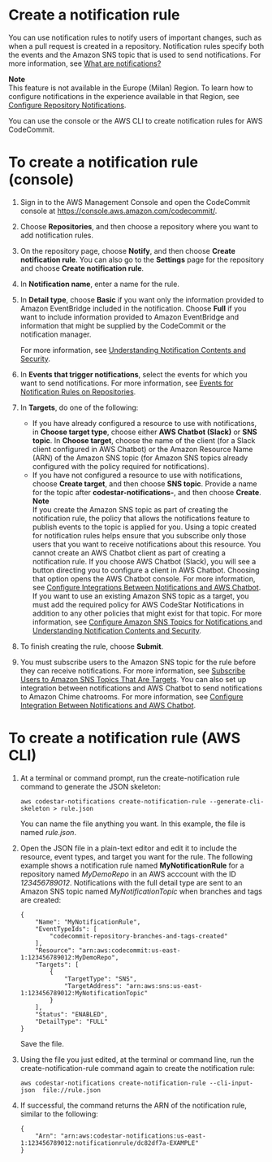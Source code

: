 # Create a notification rule<a name="notification-rule-create"></a>

You can use notification rules to notify users of important changes, such as when a pull request is created in a repository\. Notification rules specify both the events and the Amazon SNS topic that is used to send notifications\. For more information, see [What are notifications?](https://docs.aws.amazon.com/codestar-notifications/latest/userguide/welcome.html)

**Note**  
This feature is not available in the Europe \(Milan\) Region\. To learn how to configure notifications in the experience available in that Region, see [Configure Repository Notifications](https://github.com/awsdocs/aws-codecommit-user-guide/blob/master/doc_source/how-to-repository-email-create.2.md)\.

You can use the console or the AWS CLI to create notification rules for AWS CodeCommit\. <a name="notification-rule-create-console"></a>

# To create a notification rule \(console\)<a name="notification-rule-create-console"></a>

1. Sign in to the AWS Management Console and open the CodeCommit console at [https://console\.aws\.amazon\.com/codecommit/](https://console.aws.amazon.com/codecommit/)\.

1. Choose **Repositories**, and then choose a repository where you want to add notification rules\.

1. On the repository page, choose **Notify**, and then choose **Create notification rule**\. You can also go to the **Settings** page for the repository and choose **Create notification rule**\.

1. In **Notification name**, enter a name for the rule\.

1. In **Detail type**, choose **Basic** if you want only the information provided to Amazon EventBridge included in the notification\. Choose **Full** if you want to include information provided to Amazon EventBridge and information that might be supplied by the CodeCommit or the notification manager\.

   For more information, see [Understanding Notification Contents and Security](https://docs.aws.amazon.com/codestar-notifications/latest/userguide/security.html#security-notifications)\.

1.  In **Events that trigger notifications**, select the events for which you want to send notifications\. For more information, see [ Events for Notification Rules on Repositories](https://docs.aws.amazon.com/codestar-notifications/latest/userguide/concepts.html#events-ref-repositories)\.

1. In **Targets**, do one of the following:
   + If you have already configured a resource to use with notifications, in **Choose target type**, choose either **AWS Chatbot \(Slack\)** or **SNS topic**\. In **Choose target**, choose the name of the client \(for a Slack client configured in AWS Chatbot\) or the Amazon Resource Name \(ARN\) of the Amazon SNS topic \(for Amazon SNS topics already configured with the policy required for notifications\)\.
   + If you have not configured a resource to use with notifications, choose **Create target**, and then choose **SNS topic**\. Provide a name for the topic after **codestar\-notifications\-**, and then choose **Create**\.
**Note**  
If you create the Amazon SNS topic as part of creating the notification rule, the policy that allows the notifications feature to publish events to the topic is applied for you\. Using a topic created for notification rules helps ensure that you subscribe only those users that you want to receive notifications about this resource\.
You cannot create an AWS Chatbot client as part of creating a notification rule\. If you choose AWS Chatbot \(Slack\), you will see a button directing you to configure a client in AWS Chatbot\. Choosing that option opens the AWS Chatbot console\. For more information, see [ Configure Integrations Between Notifications and AWS Chatbot](https://docs.aws.amazon.com/codestar-notifications/latest/userguide/notifications-chatbot.html)\.
If you want to use an existing Amazon SNS topic as a target, you must add the required policy for AWS CodeStar Notifications in addition to any other policies that might exist for that topic\. For more information, see [Configure Amazon SNS Topics for Notifications ](https://docs.aws.amazon.com/codestar-notifications/latest/userguide/set-up-sns.html) and [Understanding Notification Contents and Security](https://docs.aws.amazon.com/codestar-notifications/latest/userguide/security.html#security-notifications)\. 

1. To finish creating the rule, choose **Submit**\.

1. You must subscribe users to the Amazon SNS topic for the rule before they can receive notifications\. For more information, see [Subscribe Users to Amazon SNS Topics That Are Targets](https://docs.aws.amazon.com/codestar-notifications/latest/userguide/subscribe-users-sns.html)\. You can also set up integration between notifications and AWS Chatbot to send notifications to Amazon Chime chatrooms\. For more information, see [Configure Integration Between Notifications and AWS Chatbot](https://docs.aws.amazon.com/codestar-notifications/latest/userguide/notifications-chatbot.html)\.<a name="notification-rule-create-cli"></a>

# To create a notification rule \(AWS CLI\)<a name="notification-rule-create-cli"></a>

1. At a terminal or command prompt, run the create\-notification rule command to generate the JSON skeleton:

   ```
   aws codestar-notifications create-notification-rule --generate-cli-skeleton > rule.json
   ```

   You can name the file anything you want\. In this example, the file is named *rule\.json*\.

1. Open the JSON file in a plain\-text editor and edit it to include the resource, event types, and target you want for the rule\. The following example shows a notification rule named **MyNotificationRule** for a repository named *MyDemoRepo* in an AWS acccount with the ID *123456789012*\. Notifications with the full detail type are sent to an Amazon SNS topic named *MyNotificationTopic* when branches and tags are created:

   ```
   {
       "Name": "MyNotificationRule",
       "EventTypeIds": [
           "codecommit-repository-branches-and-tags-created"
       ],
       "Resource": "arn:aws:codecommit:us-east-1:123456789012:MyDemoRepo",
       "Targets": [
           {
               "TargetType": "SNS",
               "TargetAddress": "arn:aws:sns:us-east-1:123456789012:MyNotificationTopic"
           }
       ],
       "Status": "ENABLED",
       "DetailType": "FULL"
   }
   ```

   Save the file\.

1. Using the file you just edited, at the terminal or command line, run the create\-notification\-rule command again to create the notification rule:

   ```
   aws codestar-notifications create-notification-rule --cli-input-json  file://rule.json
   ```

1. If successful, the command returns the ARN of the notification rule, similar to the following:

   ```
   {
       "Arn": "arn:aws:codestar-notifications:us-east-1:123456789012:notificationrule/dc82df7a-EXAMPLE"
   }
   ```
